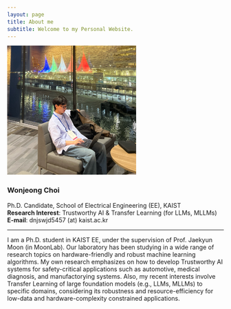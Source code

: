 ```yaml
---
layout: page
title: About me
subtitle: Welcome to my Personal Website.
---
```


<img src="assets/img/aboutme.jpg" width="300" height="300">

### **Wonjeong Choi**
Ph.D. Candidate, School of Electrical Engineering (EE), KAIST \
**Research Interest**: Trustworthy AI & Transfer Learning (for LLMs, MLLMs) \
**E-mail**: dnjswjd5457 (at) kaist.ac.kr

---

I am a Ph.D. student in KAIST EE, under the supervision of Prof. Jaekyun Moon (in MoonLab). Our laboratory has been studying in a wide range of research topics on hardware-friendly and robust machine learning algorithms. My own research emphasizes on how to develop Trustworthy AI systems for safety-critical applications such as automotive, medical diagnosis, and manufactorying systems. Also, my recent interests involve Transfer Learning of large foundation models (e.g., LLMs, MLLMs) to specific domains, considering its robustness and resource-efficiency for low-data and hardware-complexity constrained applications. 

